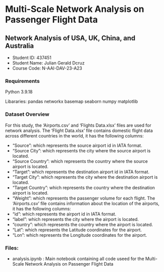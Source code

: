 # Multi-Scale Network Analysis on Passenger Flight Data

## Network Analysis of USA, UK, China, and Australia

- Student ID: 437451
- Student Name: Julian Gerald Dcruz 
- Course Code: N-AAI-DAV-23-A23

### Requirements

Python 3.9.18 

Libararies: pandas networkx basemap seaborn numpy matplotlib

### Dataset Overview

For this study, the ‘Airports.csv’ and ‘Flights Data.xlsx’ files are used for network analysis. The ‘Flight Data.xlsx’ file contains domestic flight data across different countries in the world, it has the following columns: 
- “Source”: which represents the source airport id in IATA format. 
- “Source City”: which represents the city where the source airport is located. 
- “Source Country”:  which represents the country where the source airport is located. 
- “Target”: which represents the destination airport id in IATA format. 
- “Target City”: which represents the city where the destination airport is located. 
- “Target Country”: which represents the country where the destination airport is located. 
- “Weight”: which represents the passenger volume for each flight.
The ‘Airports.csv’ file contains information about the location of the airports, it has the following columns: 
- “id”: which represents the airport id in IATA format. 
- “label”: which represents the city where the airport is located. 
- “country”: which represents the country where the airport is located. 
- “Lat”: which represents the Latitude coordinates for the airport. 
- “Lon”: which represents the Longitude coordinates for the airport. 

### Files:

- analysis.ipynb : Main notebook containing all code useed for the Multi-Scale Network Analysis on Passenger Flight Data 